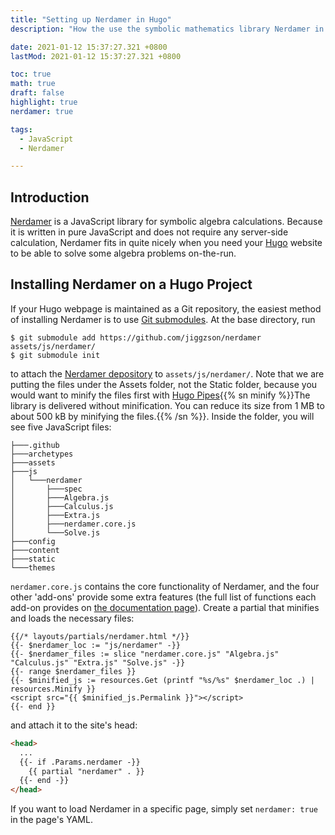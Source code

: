 ```yaml
---
title: "Setting up Nerdamer in Hugo"
description: "How the use the symbolic mathematics library Nerdamer in Hugo."

date: 2021-01-12 15:37:27.321 +0800
lastMod: 2021-01-12 15:37:27.321 +0800

toc: true
math: true
draft: false
highlight: true
nerdamer: true

tags:
  - JavaScript
  - Nerdamer

---
```


## Introduction

[Nerdamer](https://nerdamer.com) is a JavaScript library for symbolic algebra calculations. Because it is written in pure JavaScript and does not require any server-side calculation, Nerdamer fits in quite nicely when you need your [Hugo](https://gohugo.io) website to be able to solve some algebra problems on-the-run.

## Installing Nerdamer on a Hugo Project

If your Hugo webpage is maintained as a Git repository, the easiest method of installing Nerdamer is to use [Git submodules](https://git-scm.com/book/en/v2/Git-Tools-Submodules). At the base directory, run

```console
$ git submodule add https://github.com/jiggzson/nerdamer assets/js/nerdamer/
$ git submodule init
```

to attach the [Nerdamer depository](https://github.com/jiggzson/nerdamer) to `assets/js/nerdamer/`. Note that we are putting the files under the Assets folder, not the Static folder, because you would want to minify the files first with [Hugo Pipes](https://gohugo.io/hugo-pipes/minification/){{% sn minify %}}The library is delivered without minification. You can reduce its size from 1 MB to about 500 kB by minifying the files.{{% /sn %}}. Inside the folder, you will see five JavaScript files:

```plaintext
├───.github
├───archetypes
├───assets
├───js
│   └───nerdamer
│       ├───spec
│       ├───Algebra.js
│       ├───Calculus.js
│       ├───Extra.js
│       ├───nerdamer.core.js
│       └───Solve.js
├───config
├───content
├───static
└───themes
```

`nerdamer.core.js` contains the core functionality of Nerdamer, and the four other 'add-ons' provide some extra features (the full list of functions each add-on provides on [the documentation page](https://nerdamer.com/documentation.html)). Create a partial that minifies and loads the necessary files:

```golang
{{/* layouts/partials/nerdamer.html */}}
{{- $nerdamer_loc := "js/nerdamer" -}}
{{- $nerdamer_files := slice "nerdamer.core.js" "Algebra.js" "Calculus.js" "Extra.js" "Solve.js" -}}
{{- range $nerdamer_files }}
{{- $minified_js := resources.Get (printf "%s/%s" $nerdamer_loc .) | resources.Minify }}
<script src="{{ $minified_js.Permalink }}"></script>
{{- end }}
```

and attach it to the site's head:

```html
<head>
  ...
  {{- if .Params.nerdamer -}}
    {{ partial "nerdamer" . }}
  {{- end -}}
</head>
```

If you want to load Nerdamer in a specific page, simply set `nerdamer: true` in the page's YAML.



